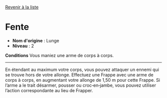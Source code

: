 [Revenir à la liste](list.md)

# Fente

 * **Nom d'origine** : Lunge
 * **Niveau** : 2


<p><strong>Conditions</strong> Vous maniez une arme de corps à corps.</p>
<hr>
<p>En étendant au maximum votre corps, vous pouvez attaquer un ennemi qui se trouve hors de votre allonge. Effectuez une Frappe avec une arme de corps à corps, en augmentant votre allonge de 1,50 m pour cette Frappe. Si l’arme a le trait désarmer, pousser ou croc‑en‑jambe, vous pouvez utiliser l’action correspondante au lieu de Frapper.</p>
